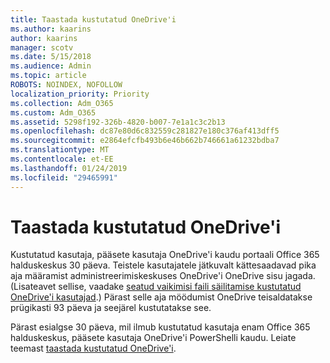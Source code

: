 ```yaml
---
title: Taastada kustutatud OneDrive'i
ms.author: kaarins
author: kaarins
manager: scotv
ms.date: 5/15/2018
ms.audience: Admin
ms.topic: article
ROBOTS: NOINDEX, NOFOLLOW
localization_priority: Priority
ms.collection: Adm_O365
ms.custom: Adm_O365
ms.assetid: 5298f192-326b-4820-b007-7e1a1c3c2b13
ms.openlocfilehash: dc87e80d6c832559c281827e180c376af413dff5
ms.sourcegitcommit: e2864efcfb493b6e46b662b746661a61232bdba7
ms.translationtype: MT
ms.contentlocale: et-EE
ms.lasthandoff: 01/24/2019
ms.locfileid: "29465991"
---
```

# <a name="restore-a-deleted-onedrive"></a>Taastada kustutatud OneDrive'i

Kustutatud kasutaja, pääsete kasutaja OneDrive'i kaudu portaali Office 365 halduskeskus 30 päeva. Teistele kasutajatele jätkuvalt kättesaadavad pika aja määramist administreerimiskeskuses OneDrive'i OneDrive sisu jagada. (Lisateavet sellise, vaadake [seatud vaikimisi faili säilitamise kustutatud OneDrive'i kasutajad](https://go.microsoft.com/fwlink/?linkid=874267).) Pärast selle aja möödumist OneDrive teisaldatakse prügikasti 93 päeva ja seejärel kustutatakse see.
  
Pärast esialgse 30 päeva, mil ilmub kustutatud kasutaja enam Office 365 halduskeskus, pääsete kasutaja OneDrive'i PowerShelli kaudu. Leiate teemast [taastada kustutatud OneDrive'i](https://go.microsoft.com/fwlink/?linkid=874269).
  

